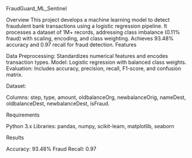 FraudGuard_ML_Sentinel

Overview
This project develops a machine learning model to detect fraudulent bank transactions using a logistic regression pipeline. It processes a dataset of 1M+ records, addressing class imbalance (0.11% fraud) with scaling, encoding, and class weighting. Achieves 93.48% accuracy and 0.97 recall for fraud detection.
Features

Data Preprocessing: Standardizes numerical features and encodes transaction types.
Model: Logistic regression with balanced class weights.
Evaluation: Includes accuracy, precision, recall, F1-score, and confusion matrix.

Dataset:

Columns: step, type, amount, oldbalanceOrg, newbalanceOrig, nameDest, oldbalanceDest, newbalanceDest, isFraud.

Requirements

Python 3.x
Libraries: pandas, numpy, scikit-learn, matplotlib, seaborn

Results

Accuracy: 93.48%
Fraud Recall: 0.97

